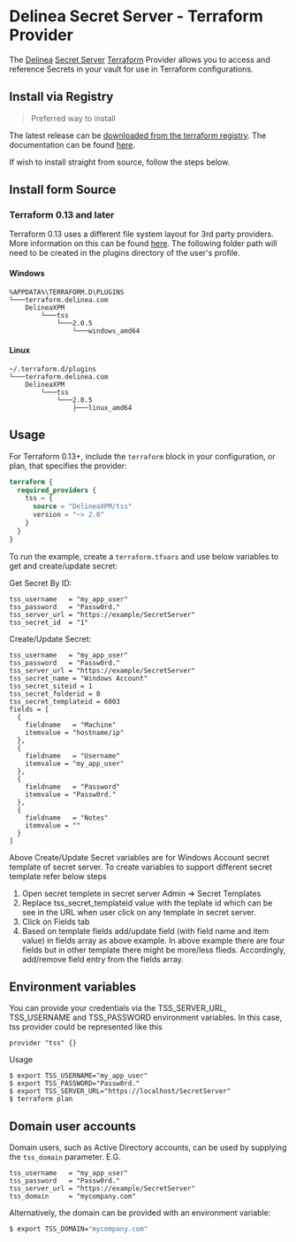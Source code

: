 # Delinea Secret Server - Terraform Provider

The [Delinea](https://delinea.com/) [Secret Server](https://delinea.com/products/secret-server/) [Terraform](https://www.terraform.io/) Provider allows you to access and reference Secrets in your vault for use in Terraform configurations.

## Install via Registry

> Preferred way to install

The latest release can be [downloaded from the terraform registry](https://registry.terraform.io/providers/DelineaXPM/tss/latest). The documentation can be found [here](https://registry.terraform.io/providers/DelineaXPM/tss/latest/docs).

If wish to install straight from source, follow the steps below.

## Install form Source

### Terraform 0.13 and later

Terraform 0.13 uses a different file system layout for 3rd party providers. More information on this can be found [here](https://www.terraform.io/upgrade-guides/0-13.html#new-filesystem-layout-for-local-copies-of-providers). The following folder path will need to be created in the plugins directory of the user's profile.

#### Windows

```text
%APPDATA%\TERRAFORM.D\PLUGINS
└───terraform.delinea.com
    DelineaXPM
        └───tss
            └───2.0.5
                └───windows_amd64
```

#### Linux

```text
~/.terraform.d/plugins
└───terraform.delinea.com
    DelineaXPM
        └───tss
            └───2.0.5
                ├───linux_amd64
```

## Usage

For Terraform 0.13+, include the `terraform` block in your configuration, or plan, that specifies the provider:

```terraform
terraform {
  required_providers {
    tss = {
      source = "DelineaXPM/tss"
      version = "~> 2.0"
    }
  }
}
```

To run the example, create a `terraform.tfvars` and use below variables to get and create/update secret:

Get Secret By ID:

```hcl
tss_username   = "my_app_user"
tss_password   = "Passw0rd."
tss_server_url = "https://example/SecretServer"
tss_secret_id  = "1"
```
Create/Update Secret:

```hcl
tss_username   = "my_app_user"
tss_password   = "Passw0rd."
tss_server_url = "https://example/SecretServer"
tss_secret_name = "Windows Account"
tss_secret_siteid = 1
tss_secret_folderid = 0
tss_secret_templateid = 6003
fields = [
  {
    fieldname   = "Machine"
    itemvalue = "hostname/ip"
  },
  {
    fieldname   = "Username"
    itemvalue = "my_app_user"
  },
  {
    fieldname   = "Password"
    itemvalue = "Passw0rd."
  },
  {
    fieldname   = "Notes"
    itemvalue = ""
  }
]
```
Above Create/Update Secret variables are for Windows Account secret template of secret server. To create variables to support different secret template refer below steps

1. Open secret templete in secret server Admin => Secret Templates
2. Replace tss_secret_templateid value with the teplate id which can be see in the URL when user click on any template in secret server.
3. Click on Fields tab
4. Based on template fields add/update field (with field name and item value) in fields array as above example. In above example there are four fields but in other template
 there might be more/less flieds. Accordingly, add/remove field entry from the fields array.

## Environment variables

You can provide your credentials via the TSS_SERVER_URL, TSS_USERNAME and TSS_PASSWORD environment variables.
In this case, tss provider could be represented like this 
```
provider "tss" {}
```
Usage
```
$ export TSS_USERNAME="my_app_user"
$ export TSS_PASSWORD="Passw0rd."
$ export TSS_SERVER_URL="https://localhost/SecretServer"
$ terraform plan
```

## Domain user accounts

Domain users, such as Active Directory accounts, can be used by supplying the `tss_domain` parameter. E.G.

```hcl
tss_username   = "my_app_user"
tss_password   = "Passw0rd."
tss_server_url = "https://example/SecretServer"
tss_domain     = "mycompany.com"
```

Alternatively, the domain can be provided with an environment variable:

```sh
$ export TSS_DOMAIN="mycompany.com"
```

